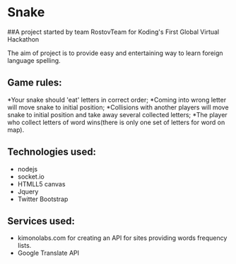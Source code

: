 # Snake

##A project started by team RostovTeam for Koding's First Global Virtual Hackathon

The aim of project is to provide easy and entertaining way to learn foreign language spelling. 

## Game rules:

*Your snake should 'eat' letters in correct order;
*Coming into wrong letter  will  move snake to initial position;
*Collisions with another players will move snake to initial position and take away several collected letters;
*The player who collect letters of word wins(there is only one set of letters for word on map).


## Technologies used:
* nodejs
* socket.io	
* HTMLL5 canvas
* Jquery
* Twitter Bootstrap

## Services used:
 * kimonolabs.com for creating an API for sites providing words frequency lists.
 * Google Translate API
